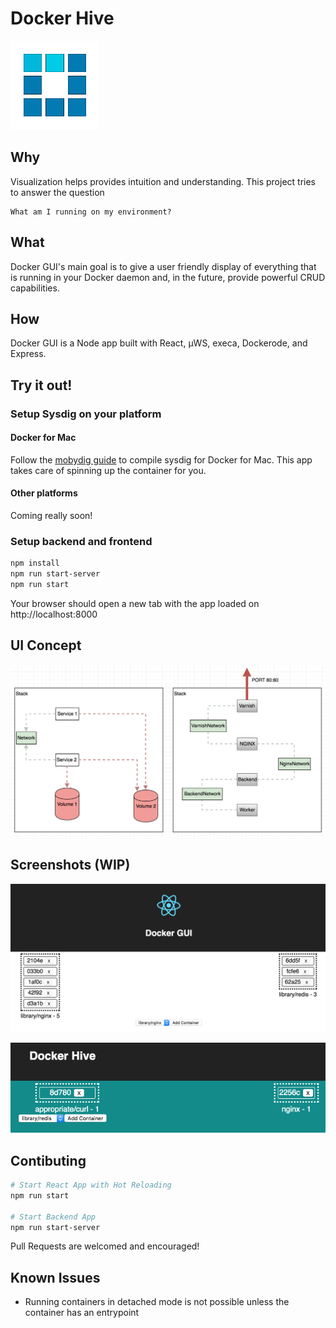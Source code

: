 # Docker Hive

![Screenshot](public/images/squares.gif)

## Why

Visualization helps provides intuition and understanding. This project tries to answer the question

    What am I running on my environment?

## What

Docker GUI's main goal is to give a user friendly display of everything that is running in your Docker daemon and, in the future, provide powerful CRUD capabilities. 

## How

Docker GUI is a Node app built with React, µWS, execa, Dockerode, and Express.

## Try it out!

### Setup Sysdig on your platform

#### Docker for Mac

Follow the [mobydig guide](https://github.com/fdebonneval/mobydig) to compile sysdig for Docker for Mac. This app takes care of spinning up the container for you.

#### Other platforms

Coming really soon!

### Setup backend and frontend

```bash
npm install
npm run start-server
npm run start
```

Your browser should open a new tab with the app loaded on http://localhost:8000

## UI Concept

![Concept](public/images/ComponentConcept.png)

## Screenshots (WIP)

![Screenshot](public/images/ScreenShot2016-08-13-10.53.33AM.png)

![Screenshot](public/images/network_request.gif)

## Contibuting

```bash
# Start React App with Hot Reloading
npm run start

# Start Backend App
npm run start-server
```

Pull Requests are welcomed and encouraged!

## Known Issues

* Running containers in detached mode is not possible unless the container has an entrypoint